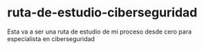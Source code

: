 # ruta-de-estudio-ciberseguridad
Esta va a ser una ruta de estudio de mi proceso desde cero para especialista en ciberseguridad 
